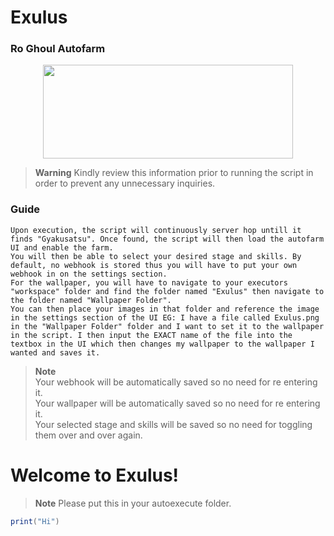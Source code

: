 # Exulus
### Ro Ghoul Autofarm

<p align="center">
  <img width="400" height="150" src="https://cdn.discordapp.com/attachments/1051808795355005029/1062049790961131530/image.png">
</p>

> **Warning**
> Kindly review this information prior to running the script in order to prevent any unnecessary inquiries.

### Guide
```
Upon execution, the script will continuously server hop untill it finds "Gyakusatsu". Once found, the script will then load the autofarm UI and enable the farm.
You will then be able to select your desired stage and skills. By default, no webhook is stored thus you will have to put your own webhook in on the settings section.
For the wallpaper, you will have to navigate to your executors "workspace" folder and find the folder named "Exulus" then navigate to the folder named "Wallpaper Folder".
You can then place your images in that folder and reference the image in the settings section of the UI EG: I have a file called Exulus.png in the "Wallpaper Folder" folder and I want to set it to the wallpaper in the script. I then input the EXACT name of the file into the textbox in the UI which then changes my wallpaper to the wallpaper I wanted and saves it.
```
> **Note**\
> Your webhook will be automatically saved so no need for re entering it.\
> Your wallpaper will be automatically saved so no need for re entering it.\
> Your selected stage and skills will be saved so no need for toggling them over and over again.

# Welcome to Exulus!

> **Note**
> Please put this in your autoexecute folder.

```lua
print("Hi")
```
